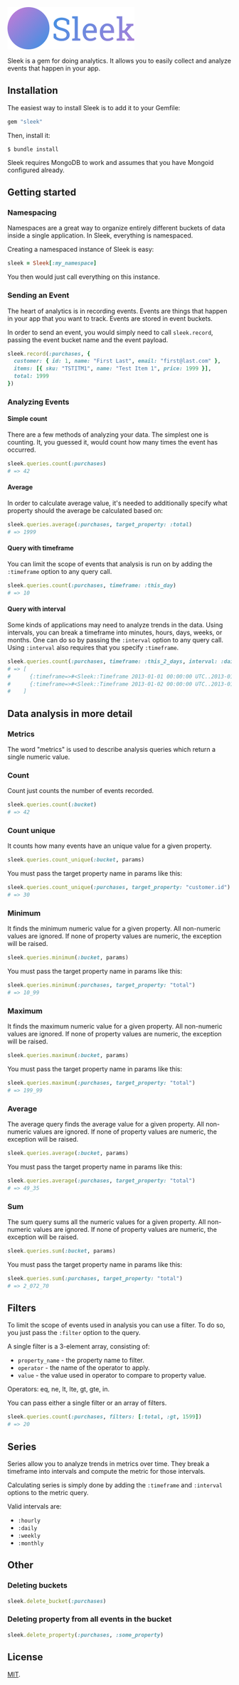 ![Sleek](sleek.png)

Sleek is a gem for doing analytics. It allows you to easily collect and
analyze events that happen in your app.

## Installation

The easiest way to install Sleek is to add it to your Gemfile:

```ruby
gem "sleek"
```

Then, install it:

```
$ bundle install
```

Sleek requires MongoDB to work and assumes that you have Mongoid
configured already.

## Getting started

### Namespacing

Namespaces are a great way to organize entirely different buckets of
data inside a single application. In Sleek, everything is namespaced.

Creating a namespaced instance of Sleek is easy:

```ruby
sleek = Sleek[:my_namespace]
```

You then would just call everything on this instance.

### Sending an Event

The heart of analytics is in recording events. Events are things that
happen in your app that you want to track. Events are stored in event
buckets.

In order to send an event, you would simply need to call
`sleek.record`, passing the event bucket name and the event
payload.

```ruby
sleek.record(:purchases, {
  customer: { id: 1, name: "First Last", email: "first@last.com" },
  items: [{ sku: "TSTITM1", name: "Test Item 1", price: 1999 }],
  total: 1999
})
```

### Analyzing Events

#### Simple count

There are a few methods of analyzing your data. The simplest one is
counting. It, you guessed it, would count how many times the event has
occurred.

```ruby
sleek.queries.count(:purchases)
# => 42
```

#### Average

In order to calculate average value, it's needed to additionally specify
what property should the average be calculated based on:

```ruby
sleek.queries.average(:purchases, target_property: :total)
# => 1999
```

#### Query with timeframe

You can limit the scope of events that analysis is run on by adding the
`:timeframe` option to any query call.

```ruby
sleek.queries.count(:purchases, timeframe: :this_day)
# => 10
```

#### Query with interval

Some kinds of applications may need to analyze trends in the data. Using
intervals, you can break a timeframe into minutes, hours, days, weeks,
or months. One can do so by passing the `:interval` option to any query
call. Using `:interval` also requires that you specify `:timeframe`.

```ruby
sleek.queries.count(:purchases, timeframe: :this_2_days, interval: :daily)
# => [
#      {:timeframe=>#<Sleek::Timeframe 2013-01-01 00:00:00 UTC..2013-01-02 00:00:00 UTC>, :value=>10},
#      {:timeframe=>#<Sleek::Timeframe 2013-01-02 00:00:00 UTC..2013-01-03 00:00:00 UTC>, :value=>24}
#    ]
```

## Data analysis in more detail

### Metrics

The word "metrics" is used to describe analysis queries which return a
single numeric value.

### Count

Count just counts the number of events recorded.

```ruby
sleek.queries.count(:bucket)
# => 42
```

### Count unique

It counts how many events have an unique value for a given property.

```ruby
sleek.queries.count_unique(:bucket, params)
```

You must pass the target property name in params like this:

```ruby
sleek.queries.count_unique(:purchases, target_property: "customer.id")
# => 30
```

### Minimum

It finds the minimum numeric value for a given property. All non-numeric
values are ignored. If none of property values are numeric, the
exception will be raised.

```ruby
sleek.queries.minimum(:bucket, params)
```

You must pass the target property name in params like this:

```ruby
sleek.queries.minimum(:purchases, target_property: "total")
# => 10_99
```

### Maximum

It finds the maximum numeric value for a given property. All non-numeric
values are ignored. If none of property values are numeric, the
exception will be raised.

```ruby
sleek.queries.maximum(:bucket, params)
```

You must pass the target property name in params like this:

```ruby
sleek.queries.maximum(:purchases, target_property: "total")
# => 199_99
```

### Average

The average query finds the average value for a given property.  All
non-numeric values are ignored. If none of property values are numeric,
the exception will be raised.

```ruby
sleek.queries.average(:bucket, params)
```

You must pass the target property name in params like this:

```ruby
sleek.queries.average(:purchases, target_property: "total")
# => 49_35
```

### Sum

The sum query sums all the numeric values for a given property. All
non-numeric values are ignored. If none of property values are numeric,
the exception will be raised.

```ruby
sleek.queries.sum(:bucket, params)
```

You must pass the target property name in params like this:

```ruby
sleek.queries.sum(:purchases, target_property: "total")
# => 2_072_70
```

## Filters

To limit the scope of events used in analysis you can use a filter. To
do so, you just pass the `:filter` option to the query.

A single filter is a 3-element array, consisting of:

* `property_name` - the property name to filter.
* `operator` - the name of the operator to apply.
* `value` - the value used in operator to compare to property value.

Operators: eq, ne, lt, lte, gt, gte, in.

You can pass either a single filter or an array of filters.

```ruby
sleek.queries.count(:purchases, filters: [:total, :gt, 1599])
# => 20
```

## Series

Series allow you to analyze trends in metrics over time. They break a
timeframe into intervals and compute the metric for those intervals.

Calculating series is simply done by adding the `:timeframe` and
`:interval` options to the metric query.

Valid intervals are:

* `:hourly`
* `:daily`
* `:weekly`
* `:monthly`

## Other

### Deleting buckets

```ruby
sleek.delete_bucket(:purchases)
```

### Deleting property from all events in the bucket

```ruby
sleek.delete_property(:purchases, :some_property)
```

## License

[MIT](LICENSE).
